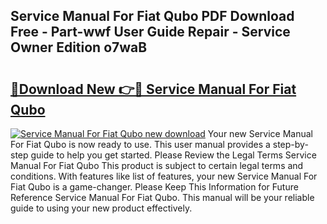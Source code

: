 ## Service Manual For Fiat Qubo PDF Download Free - Part-wwf User Guide Repair - Service Owner Edition o7waB

# <h2><a href="http://bc61689.oget.top/?id=Service+Manual+For+Fiat+Qubo">🔗Download New 👉🔴 Service Manual For Fiat Qubo</a></h2>

[![Service Manual For Fiat Qubo new download](https://i.imgur.com/5g1atiW.png)](http://bc61689.oget.top/?id=Service+Manual+For+Fiat+Qubo)
Your new Service Manual For Fiat Qubo is now ready to use. This user manual provides a step-by-step guide to help you get started. Please Review the Legal Terms Service Manual For Fiat Qubo This product is subject to certain legal terms and conditions. With features like list of features, your new Service Manual For Fiat Qubo is a game-changer. Please Keep This Information for Future Reference Service Manual For Fiat Qubo. This manual will be your reliable guide to using your new product effectively.
